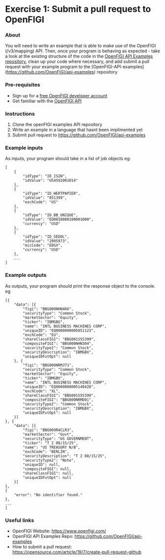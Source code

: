 # Exercise 1: Submit a pull request to OpenFIGI

### About
You will need to write an example that is able to make use of the OpenFIGI (/v3/mapping) API. Then, once your program is behaving as expected - take a look at the existing structure of the code in the [OpenFIGI API Examples repository](https://github.com/OpenFIGI/api-examples), clean up your code where necessary, and add submit a pull request with your example program to the [OpenFIGI-API-examples] (https://github.com/OpenFIGI/api-examples) repository


### Pre-requisites
* Sign up for a [free OpenFIGI developer account](https://www.openfigi.com/user/signup)
* Get familiar with the [OpenFIGI API](https://www.openfigi.com/api)


### Instructions
1. Clone the openFIGI examples API repository
2. Write an example in a language that hasnt been implimented yet
3. Submit pull request to https://github.com/OpenFIGI/api-examples


### Example inputs
As inputs, your program should take in a list of job objects eg:

```
[
    { 
        "idType": "ID_ISIN", 
        "idValue": "US4592001014" 
    },
    { 
        "idType": "ID_WERTPAPIER", 
        "idValue": "851399", 
        "exchCode": "US" 
    },
    { 
        "idType": "ID_BB_UNIQUE", 
        "idValue": "EQ0010080100001000", 
        "currency": "USD" 
    },
    { 
        "idType": "ID_SEDOL", 
        "idValue": "2005973", 
        "micCode": "EDGX", 
        "currency": "USD"
    },
    ...
]     
```
### Example outputs

As outputs, your program should print the response object to the console. eg

```
[{
    "data": [{
        "figi": "BBG000NHN466",
        "securityType": "Common Stock",
        "marketSector": "Equity",
        "ticker": "IBMGBX",
        "name": "INTL BUSINESS MACHINES CORP",
        "uniqueID": "EQ0000000005051123",
        "exchCode": "EU",
        "shareClassFIGI": "BBG001S5S399",
        "compositeFIGI": "BBG000NHN304",
        "securityType2": "Common Stock",
        "securityDescription": "IBMGBX",
        "uniqueIDFutOpt": null
    }, {
        "figi": "BBG000NRMJ71",
        "securityType": "Common Stock",
        "marketSector": "Equity",
        "ticker": "IBMGBX",
        "name": "INTL BUSINESS MACHINES CORP",
        "uniqueID": "EQ0000000005140428",
        "exchCode": "XL",
        "shareClassFIGI": "BBG001S5S399",
        "compositeFIGI": "BBG000NRMD01",
        "securityType2": "Common Stock",
        "securityDescription": "IBMGBX",
        "uniqueIDFutOpt": null
    }]
}, {
    "data": [{
        "figi": "BBG009R4CLR3",
        "marketSector": "Govt",
        "securityType": "US GOVERNMENT",
        "ticker": "T 2 08/15/25",
        "name": "US TREASURY N/B",
        "exchCode": "BERLIN",
        "securityDescription": "T 2 08/15/25",
        "securityType2": "Note",
        "uniqueID": null,
        "compositeFIGI": null,
        "shareClassFIGI": null,
        "uniqueIDFutOpt": null
    }]
},
{
    "error": "No identifier found."
},
...
]      
```


### Useful links
* OpenFIGI Website: https://www.openfigi.com/
* OpenFIGI API Examples Repo: https://github.com/OpenFIGI/api-examples
* How to submit a pull request: https://opensource.com/article/19/7/create-pull-request-github
